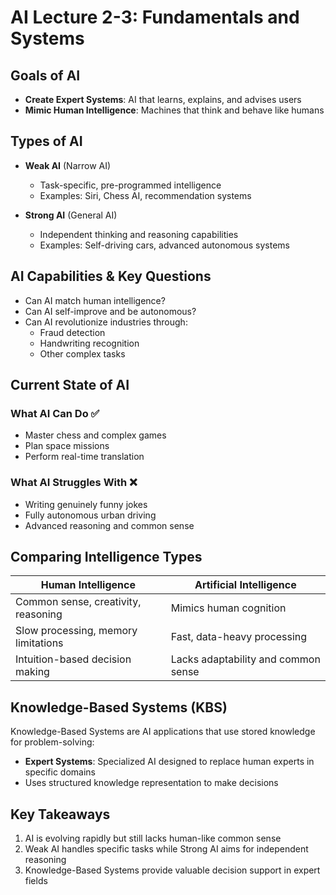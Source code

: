 # AI Lecture 2-3: Fundamentals and Systems

## Goals of AI

- **Create Expert Systems**: AI that learns, explains, and advises users
- **Mimic Human Intelligence**: Machines that think and behave like humans

## Types of AI

- **Weak AI** (Narrow AI)
  - Task-specific, pre-programmed intelligence
  - Examples: Siri, Chess AI, recommendation systems
  
- **Strong AI** (General AI)
  - Independent thinking and reasoning capabilities
  - Examples: Self-driving cars, advanced autonomous systems

## AI Capabilities & Key Questions

- Can AI match human intelligence?
- Can AI self-improve and be autonomous?
- Can AI revolutionize industries through:
  - Fraud detection
  - Handwriting recognition
  - Other complex tasks

## Current State of AI

### What AI Can Do ✅
- Master chess and complex games
- Plan space missions
- Perform real-time translation

### What AI Struggles With ❌
- Writing genuinely funny jokes
- Fully autonomous urban driving
- Advanced reasoning and common sense

## Comparing Intelligence Types

| Human Intelligence | Artificial Intelligence |
|-------------------|-------------------------|
| Common sense, creativity, reasoning | Mimics human cognition |
| Slow processing, memory limitations | Fast, data-heavy processing |
| Intuition-based decision making | Lacks adaptability and common sense |

## Knowledge-Based Systems (KBS)

Knowledge-Based Systems are AI applications that use stored knowledge for problem-solving:

- **Expert Systems**: Specialized AI designed to replace human experts in specific domains
- Uses structured knowledge representation to make decisions

## Key Takeaways

1. AI is evolving rapidly but still lacks human-like common sense
2. Weak AI handles specific tasks while Strong AI aims for independent reasoning
3. Knowledge-Based Systems provide valuable decision support in expert fields